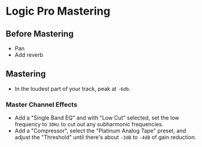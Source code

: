 # Logic Pro Mastering

## Before Mastering

- Pan
- Add reverb

## Mastering

- In the loudest part of your track, peak at `-6db`.

### Master Channel Effects

- Add a "Single Band EQ" and with "Low Cut" selected, set the low frequency to `30Hz` to cut out any subharmonic frequencies.
- Add a "Compressor", select the "Platinum Analog Tape" preset, and adjust the "Threshold" until there's about `-3dB` to `-4dB` of gain reduction.